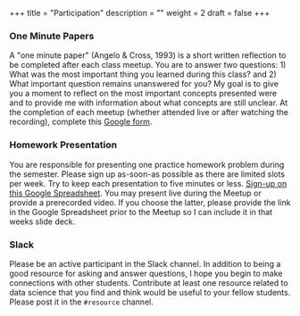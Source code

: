 +++
title = "Participation"
description = ""
weight = 2
draft = false
+++


### One Minute Papers

A "one minute paper" (Angelo & Cross, 1993) is a short written reflection to be completed after each class meetup. You are to answer two questions: 1) What was the most important thing you learned during this class? and 2) What important question remains unanswered for you? My goal is to give you a moment to reflect on the most important concepts presented were and to provide me with information about what concepts are still unclear. At the completion of each meetup (whether attended live or after watching the recording), complete this [Google form](https://forms.gle/gY9SeBCPggHEtZYw6).

### Homework Presentation

You are responsible for presenting one practice homework problem during the semester. Please sign up as-soon-as possible as there are limited slots per week. Try to keep each presentation to five minutes or less. [Sign-up on this Google Spreadsheet](https://docs.google.com/spreadsheets/d/1GdRP5hBrz2fgIgL91wC9vKRkx3vb-Hs4EIIymKvtj6c/edit#gid=0). You may present live during the Meetup or provide a prerecorded video. If you choose the latter, please provide the link in the Google Spreadsheet prior to the Meetup so I can include it in that weeks slide deck.

### Slack

Please be an active participant in the Slack channel. In addition to being a good resource for asking and answer questions, I hope you begin to make connections with other students. Contribute at least one resource related to data science that you find and think would be useful to your fellow students. Please post it in the `#resource` channel.
